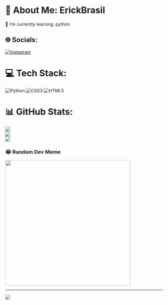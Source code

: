 # 💫 About Me: ErickBrasil
🌱 I’m currently learning: python<br>


## 🌐 Socials:
[![Instagram](https://img.shields.io/badge/Instagram-%23E4405F.svg?logo=Instagram&logoColor=white)](https://instagram.com/nstyx.erick) 

# 💻 Tech Stack:
![Python](https://img.shields.io/badge/python-3670A0?style=for-the-badge&logo=python&logoColor=ffdd54) ![CSS3](https://img.shields.io/badge/css3-%231572B6.svg?style=for-the-badge&logo=css3&logoColor=white) ![HTML5](https://img.shields.io/badge/html5-%23E34F26.svg?style=for-the-badge&logo=html5&logoColor=white)
# 📊 GitHub Stats:
![](https://github-readme-stats.vercel.app/api?username=ErickBrasil&theme=shadow_green&hide_border=false&include_all_commits=true&count_private=false)<br/>
![](https://github-readme-streak-stats.herokuapp.com/?user=ErickBrasil&theme=shadow_green&hide_border=false)<br/>
![](https://github-readme-stats.vercel.app/api/top-langs/?username=ErickBrasil&theme=shadow_green&hide_border=false&include_all_commits=true&count_private=false&layout=compact)

### 😂 Random Dev Meme
<img src='https://memer-new.vercel.app/' style="height: 400px;"/>

---
[![](https://visitcount.itsvg.in/api?id=ErickBrasil&icon=8&color=3)](https://visitcount.itsvg.in)

<!-- Proudly created with GPRM ( https://gprm.itsvg.in ) -->
